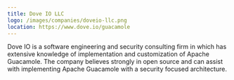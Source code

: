 ```yaml
---
title: Dove IO LLC
logo: /images/companies/doveio-llc.png
location: https://www.dove.io/guacamole
---
```


Dove IO is a software engineering and security consulting firm in which has extensive knowledge of implementation and customization of Apache Guacamole. The company believes strongly in open source and can assist with implementing Apache Guacamole with a security focused architecture.
